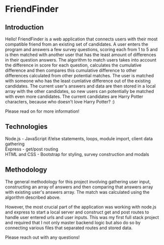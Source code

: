# FriendFinder

## Introduction
Hello! FriendFinder is a web application that connects users with their most compatible friend from an existing set of candidates. A user enters the program and answers a few survey questions, scoring each from 1 to 5 and is then matched with another user that has the least amount of differences in their question answers. The algorithm to match users takes into account the difference in score for each question, calculates the cumulative difference and then compares this cumulative difference to other differences calculated from other potential matches. The user is matched with someone who has the least cumlative difference out of the existing candidates. The current user's answers and data are then stored in a local array with the other candidates, so new users can potentially be matched with even more candidates. The current candidates are Harry Potter characters, because who doesn't love Harry Potter? :)

Please read on for more information!

## Technologies
Node.js - JavaScript if/else statements, loops, module import, client data gathering<br/>
Express - get/post routing<br/>
HTML and CSS - Bootstrap for styling, survey construction and modals


## Methodology 
The general methodology for this project involving gathering user input, constructing an array of answers and then comparing that answers array with existing user's answers array. The match was calculated using the algorithm described above. 

However, the most crucial part of the application was working with node.js and express to start a local server and construct get and post routes to handle user entered urls and user inputs. This was my first full stack project and required that I not only master backend logic but also do so by connecting various files that separated routes and stored data. 

Please reach out with any questions!
